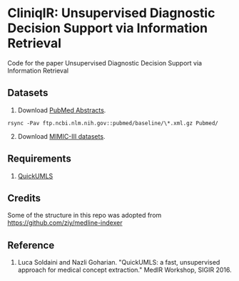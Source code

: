 # CliniqIR: Unsupervised Diagnostic Decision Support via Information Retrieval
Code for the paper Unsupervised Diagnostic Decision Support via Information Retrieval


## Datasets
1. Download [PubMed Abstracts](https://ftp.ncbi.nlm.nih.gov/pubmed/baseline/).

  ```
  rsync -Pav ftp.ncbi.nlm.nih.gov::pubmed/baseline/\*.xml.gz Pubmed/
  ```
  
2. Download [MIMIC-III datasets](https://mimic.mit.edu/docs/gettingstarted/).

## Requirements
1. [QuickUMLS](https://github.com/Georgetown-IR-Lab/QuickUMLS)

## Credits
Some of the structure in this repo was adopted from https://github.com/ziy/medline-indexer


## Reference
1. Luca Soldaini and Nazli Goharian. "QuickUMLS: a fast, unsupervised approach for medical concept extraction." MedIR Workshop, SIGIR 2016.
